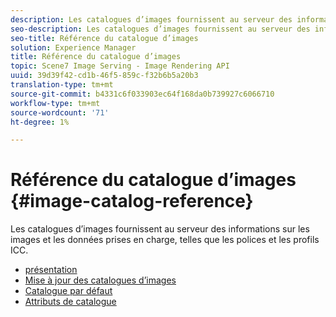 ```yaml
---
description: Les catalogues d’images fournissent au serveur des informations sur les images et les données prises en charge, telles que les polices et les profils ICC.
seo-description: Les catalogues d’images fournissent au serveur des informations sur les images et les données prises en charge, telles que les polices et les profils ICC.
seo-title: Référence du catalogue d’images
solution: Experience Manager
title: Référence du catalogue d’images
topic: Scene7 Image Serving - Image Rendering API
uuid: 39d39f42-cd1b-46f5-859c-f32b6b5a20b3
translation-type: tm+mt
source-git-commit: b4331c6f033903ec64f168da0b739927c6066710
workflow-type: tm+mt
source-wordcount: '71'
ht-degree: 1%

---
```



# Référence du catalogue d’images {#image-catalog-reference}

Les catalogues d’images fournissent au serveur des informations sur les images et les données prises en charge, telles que les polices et les profils ICC.

* [présentation](/help/aem-is-ir-api/is-api/image-catalog/image-serving-api-ref/c-image-catalog-reference/c-overview/c-overview.md)
* [Mise à jour des catalogues d’images](/help/aem-is-ir-api/is-api/image-catalog/image-serving-api-ref/c-image-catalog-reference/c-overview/c-updating-image-catalogs.md)
* [Catalogue par défaut](/help/aem-is-ir-api/is-api/image-catalog/image-serving-api-ref/c-image-catalog-reference/c-overview/c-default-catalog.md)
* [Attributs de catalogue](/help/aem-is-ir-api/is-api/image-catalog/image-serving-api-ref/c-image-catalog-reference/c-overview/c-catalog-attributes/c-catalog-attributes.md)

